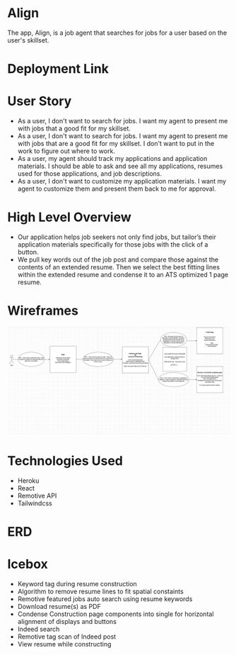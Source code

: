 # Align
The app, Align, is a job agent that searches for jobs for a user based on the user's skillset.

# Deployment Link


# User Story
* As a user, I don't want to search for jobs. I want my agent to present me with jobs that a good fit for my skillset.
* As a user, I don't want to search for jobs. I want my agent to present me with jobs that are a good fit for my skillset. I don't want to put in the work to figure out where to work.
* As a user, my agent should track my applications and application materials. I should be able to ask and see all my applications, resumes used for those applications, and job descriptions.
* As a user, I don't want to customize my application materials. I want my agent to customize them and present them back to me for approval.

# High Level Overview
* Our application helps job seekers not only find jobs, but tailor’s their application materials specifically for those jobs with the click of a button.
* We pull key words out of the job post and compare those against the contents of an extended resume. Then we select the best fitting lines within the extended resume and condense it to an ATS optimized 1 page resume.

# Wireframes
<img width="1616" src="src/assets/images/Screen Shot 2022-07-05 at 4.18.10 PM copy.png" >

# Technologies Used
* Heroku
* React 
* Remotive API
* Tailwindcss

# ERD

# Icebox
* Keyword tag during resume construction
* Algorithm to remove resume lines to fit spatial constaints
* Remotive featured jobs auto search using resume keywords
* Download resume(s) as PDF
* Condense Construction page components into single for horizontal alignment of displays and buttons
* Indeed search
* Remotive tag scan of Indeed post
* View resume while constructing
